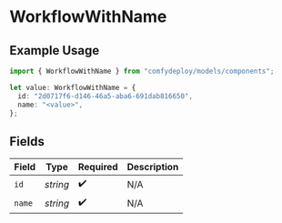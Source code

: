 # WorkflowWithName

## Example Usage

```typescript
import { WorkflowWithName } from "comfydeploy/models/components";

let value: WorkflowWithName = {
  id: "2d0717f6-d146-46a5-aba6-691dab816650",
  name: "<value>",
};
```

## Fields

| Field              | Type               | Required           | Description        |
| ------------------ | ------------------ | ------------------ | ------------------ |
| `id`               | *string*           | :heavy_check_mark: | N/A                |
| `name`             | *string*           | :heavy_check_mark: | N/A                |